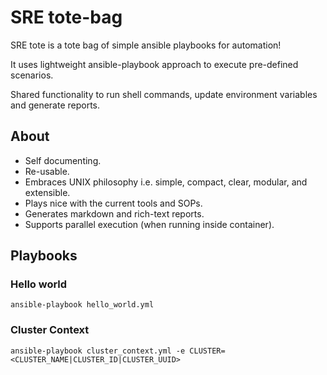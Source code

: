 # SRE tote-bag

SRE tote is a tote bag of simple ansible playbooks for automation!

It uses lightweight ansible-playbook approach to execute pre-defined scenarios.

Shared functionality to run shell commands, update environment variables and generate reports.

## About

- Self documenting.
- Re-usable.
- Embraces UNIX philosophy i.e. simple, compact, clear, modular, and extensible.
- Plays nice with the current tools and SOPs.
- Generates markdown and rich-text reports.
- Supports parallel execution (when running inside container).

## Playbooks

### Hello world

```shell
ansible-playbook hello_world.yml
```

### Cluster Context

```shell
ansible-playbook cluster_context.yml -e CLUSTER=<CLUSTER_NAME|CLUSTER_ID|CLUSTER_UUID>
```

